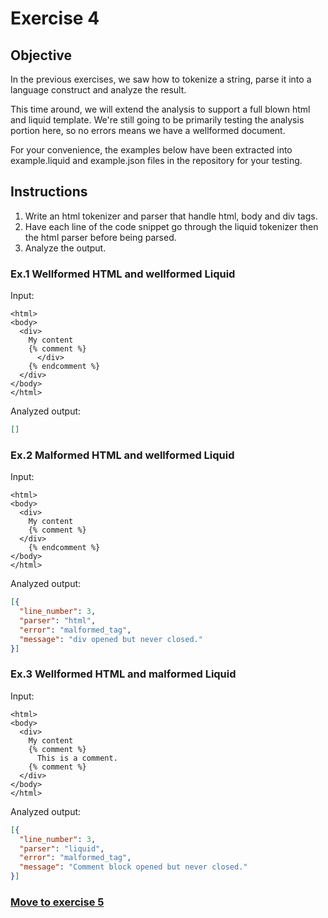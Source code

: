 # Exercise 4

## Objective

In the previous exercises, we saw how to tokenize a string, parse it into a language construct and analyze the result.

This time around, we will extend the analysis to support a full blown html and liquid template. We're still going to be primarily testing the analysis portion here, so no errors means we have a wellformed document.

For your convenience, the examples below have been extracted into example.liquid and example.json files in the repository for your testing.

## Instructions

1. Write an html tokenizer and parser that handle html, body and div tags.
2. Have each line of the code snippet go through the liquid tokenizer then the html parser before being parsed.
3. Analyze the output.

### Ex.1 Wellformed HTML and wellformed Liquid
Input:
```liquid
<html>
<body>
  <div>
    My content
    {% comment %}
      </div>
    {% endcomment %}
  </div>
</body>
</html>
```
Analyzed output:
```json
[]
```

### Ex.2 Malformed HTML and wellformed Liquid
Input:
```liquid
<html>
<body>
  <div>
    My content
    {% comment %}
  </div>
    {% endcomment %}
</body>
</html>
```
Analyzed output:
```json
[{
  "line_number": 3,
  "parser": "html",
  "error": "malformed_tag",
  "message": "div opened but never closed."
}]
```

### Ex.3 Wellformed HTML and malformed Liquid
Input:
```liquid
<html>
<body>
  <div>
    My content
    {% comment %}
      This is a comment.
    {% comment %}
  </div>
</body>
</html>
```
Analyzed output:
```json
[{
  "line_number": 3,
  "parser": "liquid",
  "error": "malformed_tag",
  "message": "Comment block opened but never closed."
}]
```

### [Move to exercise 5](../5/README.md)
